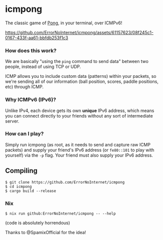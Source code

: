 # icmpong
The classic game of [Pong](https://en.wikipedia.org/wiki/Pong), in your terminal, over ICMPv6!

https://github.com/ErrorNoInternet/icmpong/assets/61157623/08f245c1-0167-433f-aa61-bbfdb253f1c3

### How does this work?
We are basically "using the `ping` command to send data" between two people, instead of using TCP or UDP.

ICMP allows you to include custom data (patterns) within your packets, so we're sending all of our information (ball position, scores, paddle positions, etc) through ICMP.

### Why ICMPv6 (IPv6)?
Unlike IPv4, each device gets its own **unique** IPv6 address, which means you can connect directly to your friends without any sort of intermediate server.

### How can I play?
Simply run icmpong (as root, as it needs to send and capture raw ICMP packets) and supply your friend's IPv6 address (or `fe80::101` to play with yourself) via the `-p` flag. Your friend must also supply your IPv6 address.

## Compiling
```shell
$ git clone https://github.com/ErrorNoInternet/icmpong
$ cd icmpong
$ cargo build --release
```

### Nix
```shell
$ nix run github:ErrorNoInternet/icmpong -- --help
```

(code is absolutely horrendous)

Thanks to @SpamixOfficial for the idea!
